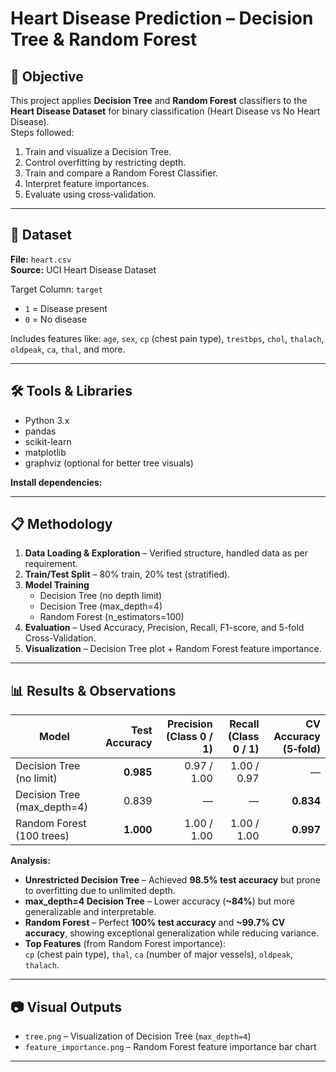 
# Heart Disease Prediction – Decision Tree & Random Forest 

## 📌 Objective
This project applies **Decision Tree** and **Random Forest** classifiers to the **Heart Disease Dataset** for binary classification (Heart Disease vs No Heart Disease).  
Steps followed:
1. Train and visualize a Decision Tree.
2. Control overfitting by restricting depth.
3. Train and compare a Random Forest Classifier.
4. Interpret feature importances.
5. Evaluate using cross‑validation.

---

## 📂 Dataset
**File:** `heart.csv`  
**Source:** UCI Heart Disease Dataset  

Target Column: `target`  
- `1` = Disease present  
- `0` = No disease  

Includes features like:
`age`, `sex`, `cp` (chest pain type), `trestbps`, `chol`, `thalach`, `oldpeak`, `ca`, `thal`, and more.

---

## 🛠 Tools & Libraries
- Python 3.x
- pandas
- scikit-learn
- matplotlib
- graphviz (optional for better tree visuals)

**Install dependencies:**


---

## 📋 Methodology
1. **Data Loading & Exploration** – Verified structure, handled data as per requirement.  
2. **Train/Test Split** – 80% train, 20% test (stratified).  
3. **Model Training**  
   - Decision Tree (no depth limit)  
   - Decision Tree (max_depth=4)  
   - Random Forest (n_estimators=100)  
4. **Evaluation** – Used Accuracy, Precision, Recall, F1-score, and 5-fold Cross-Validation.  
5. **Visualization** – Decision Tree plot + Random Forest feature importance.

---

## 📊 Results & Observations

| Model                              | Test Accuracy | Precision (Class 0 / 1) | Recall (Class 0 / 1) | CV Accuracy (5‑fold) |
|------------------------------------|--------------:|------------------------:|---------------------:|---------------------:|
| Decision Tree (no limit)           | **0.985**     | 0.97 / 1.00              | 1.00 / 0.97           | —                    |
| Decision Tree (max_depth=4)        | 0.839         | —                        | —                     | **0.834**            |
| Random Forest (100 trees)          | **1.000**     | 1.00 / 1.00              | 1.00 / 1.00           | **0.997**            |

**Analysis:**
- **Unrestricted Decision Tree** – Achieved **98.5% test accuracy** but prone to overfitting due to unlimited depth.  
- **max_depth=4 Decision Tree** – Lower accuracy (**~84%**) but more generalizable and interpretable.  
- **Random Forest** – Perfect **100% test accuracy** and **~99.7% CV accuracy**, showing exceptional generalization while reducing variance.  
- **Top Features** (from Random Forest importance):  
  `cp` (chest pain type), `thal`, `ca` (number of major vessels), `oldpeak`, `thalach`.

---

## 📷 Visual Outputs
- `tree.png` – Visualization of Decision Tree (`max_depth=4`)  
- `feature_importance.png` – Random Forest feature importance bar chart  

---
